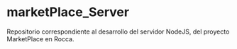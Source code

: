 # marketPlace_Server
Repositorio correspondiente al desarrollo del servidor NodeJS, del proyecto MarketPlace en Rocca.
